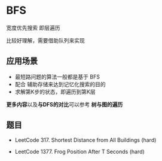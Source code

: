 # BFS

宽度优先搜索 即层遍历

比较好理解，需要借助队列来实现

## 应用场景

- 最短路问题的算法一般都是基于 BFS
- 配合 辅助存储来达到记忆化搜索的目的
- 求解第K步的状态，即遍历到第K层

**更多内容**以及**与DFS的对比**可以参考 **树与图的遍历**

## 题目

- LeetCode 317. Shortest Distance from All Buildings (hard)


- LeetCode 1377. Frog Position After T Seconds (hard)


